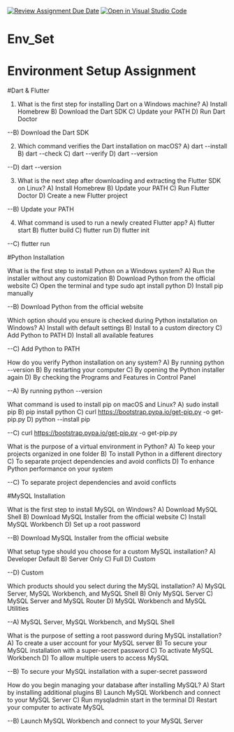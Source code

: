 [![Review Assignment Due Date](https://classroom.github.com/assets/deadline-readme-button-22041afd0340ce965d47ae6ef1cefeee28c7c493a6346c4f15d667ab976d596c.svg)](https://classroom.github.com/a/vnsr1XuU)
[![Open in Visual Studio Code](https://classroom.github.com/assets/open-in-vscode-2e0aaae1b6195c2367325f4f02e2d04e9abb55f0b24a779b69b11b9e10269abc.svg)](https://classroom.github.com/online_ide?assignment_repo_id=15622555&assignment_repo_type=AssignmentRepo)
# Env_Set

# Environment Setup Assignment

#Dart & Flutter

1. What is the first step for installing Dart on a Windows machine?
A) Install Homebrew
B) Download the Dart SDK
C) Update your PATH
D) Run Dart Doctor

--B) Download the Dart SDK


2. Which command verifies the Dart installation on macOS?
A) dart --install
B) dart --check
C) dart --verify
D) dart --version

--D) dart --version


3. What is the next step after downloading and extracting the Flutter SDK on Linux?
A) Install Homebrew
B) Update your PATH
C) Run Flutter Doctor
D) Create a new Flutter project


--B) Update your PATH


4. What command is used to run a newly created Flutter app?
A) flutter start
B) flutter build
C) flutter run
D) flutter init


--C) flutter run



#Python Installation


What is the first step to install Python on a Windows system?
A) Run the installer without any customization
B) Download Python from the official website
C) Open the terminal and type sudo apt install python
D) Install pip manually

--B) Download Python from the official website


Which option should you ensure is checked during Python installation on Windows?
A) Install with default settings
B) Install to a custom directory
C) Add Python to PATH
D) Install all available features

--C) Add Python to PATH


How do you verify Python installation on any system?
A) By running python --version
B) By restarting your computer
C) By opening the Python installer again
D) By checking the Programs and Features in Control Panel

--A) By running python --version


What command is used to install pip on macOS and Linux?
A) sudo install pip
B) pip install python
C) curl https://bootstrap.pypa.io/get-pip.py -o get-pip.py
D) python --install pip

--C) curl https://bootstrap.pypa.io/get-pip.py -o get-pip.py


What is the purpose of a virtual environment in Python?
A) To keep your projects organized in one folder
B) To install Python in a different directory
C) To separate project dependencies and avoid conflicts
D) To enhance Python performance on your system

--C) To separate project dependencies and avoid conflicts



#MySQL Installation


What is the first step to install MySQL on Windows?
A) Download MySQL Shell
B) Download MySQL Installer from the official website
C) Install MySQL Workbench
D) Set up a root password

--B) Download MySQL Installer from the official website


What setup type should you choose for a custom MySQL installation?
A) Developer Default
B) Server Only
C) Full
D) Custom

--D) Custom


Which products should you select during the MySQL installation?
A) MySQL Server, MySQL Workbench, and MySQL Shell
B) Only MySQL Server
C) MySQL Server and MySQL Router
D) MySQL Workbench and MySQL Utilities

--A) MySQL Server, MySQL Workbench, and MySQL Shell


What is the purpose of setting a root password during MySQL installation?
A) To create a user account for your MySQL server
B) To secure your MySQL installation with a super-secret password
C) To activate MySQL Workbench
D) To allow multiple users to access MySQL

--B) To secure your MySQL installation with a super-secret password


How do you begin managing your database after installing MySQL?
A) Start by installing additional plugins
B) Launch MySQL Workbench and connect to your MySQL Server
C) Run mysqladmin start in the terminal
D) Restart your computer to activate MySQL

--B) Launch MySQL Workbench and connect to your MySQL Server
